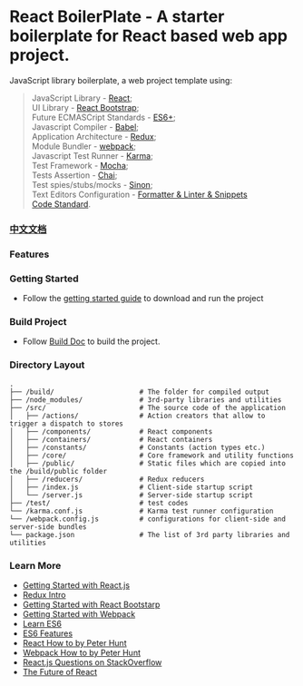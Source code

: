 # React BoilerPlate - A starter boilerplate for React based web app project.


JavaScript library boilerplate, a web project template using:  
> JavaScript Library - [React](https://facebook.github.io/react/);  
> UI Library - [React Bootstrap](https://react-bootstrap.github.io/);  
> Future ECMASCript Standards - [ES6+](http://babeljs.io/docs/learn-es2015/);  
> Javascript Compiler - [Babel](http://babeljs.io/);  
> Application Architecture - [Redux](http://redux.js.org/);  
> Module Bundler - [webpack](http://webpack.github.io/docs/tutorials/getting-started/);  
> Javascript Test Runner - [Karma](https://karma-runner.github.io/0.13/index.html);  
> Test Framework - [Mocha](http://mochajs.org/);  
> Tests Assertion - [Chai](http://chaijs.com/);  
> Test spies/stubs/mocks - [Sinon](http://sinonjs.org/);  
> Text Editors Configuration - [Formatter & Linter & Snippets](./docs/how-to-configure-text-editors.md)  
> [Code Standard](./docs/standard-zh.md). 
  
### [中文文档](./README-zh.md)

### Features

### Getting Started

  * Follow the [getting started guide](./docs/getting-started.md) to download and run the project

### Build Project
  * Follow [Build Doc](./docs/build.md) to build the project.

### Directory Layout

```
.
├── /build/                     # The folder for compiled output
├── /node_modules/              # 3rd-party libraries and utilities
├── /src/                       # The source code of the application
│   ├── /actions/               # Action creators that allow to trigger a dispatch to stores
│   ├── /components/            # React components
│   ├── /containers/            # React containers
│   ├── /constants/             # Constants (action types etc.)
│   ├── /core/                  # Core framework and utility functions
│   ├── /public/                # Static files which are copied into the /build/public folder
│   ├── /reducers/              # Redux reducers
│   ├── /index.js               # Client-side startup script
│   └── /server.js              # Server-side startup script
├── /test/                      # test codes
└── /karma.conf.js              # Karma test runner configuration
└── /webpack.config.js          # configurations for client-side and server-side bundles
└── package.json                # The list of 3rd party libraries and utilities
```

### Learn More

  * [Getting Started with React.js](http://facebook.github.io/react/)
  * [Redux Intro](http://redux.js.org/)
  * [Getting Started with React Bootstarp](https://react-bootstrap.github.io/getting-started.html)
  * [Getting Started with Webpack](https://webpack.github.io/docs/tutorials/getting-started/)
  * [Learn ES6](https://babeljs.io/docs/learn-es6/)
  * [ES6 Features](https://github.com/lukehoban/es6features#readme)
  * [React How to by Peter Hunt](https://github.com/petehunt/react-howto)
  * [Webpack How to by Peter Hunt](https://github.com/petehunt/webpack-howto)
  * [React.js Questions on StackOverflow](http://stackoverflow.com/questions/tagged/reactjs)
  * [The Future of React](https://github.com/reactjs/react-future)